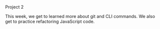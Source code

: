 Project 2

This week, we get to learned more about git and CLI commands. We also get to practice refactoring JavaScript code.


